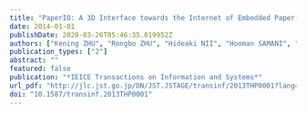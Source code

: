 ```yaml
---
title: "PaperIO: A 3D Interface towards the Internet of Embedded Paper-Craft"
date: 2014-01-01
publishDate: 2020-03-26T05:46:35.019952Z
authors: ["Kening ZHU", "Rongbo ZHU", "Hideaki NII", "Hooman SAMANI", "Borhan (Brian) JALAEIAN"]
publication_types: ["2"]
abstract: ""
featured: false
publication: "*IEICE Transactions on Information and Systems*"
url_pdf: "http://jlc.jst.go.jp/DN/JST.JSTAGE/transinf/2013THP0001?lang=en&from=CrossRef&type=abstract"
doi: "10.1587/transinf.2013THP0001"
---
```


